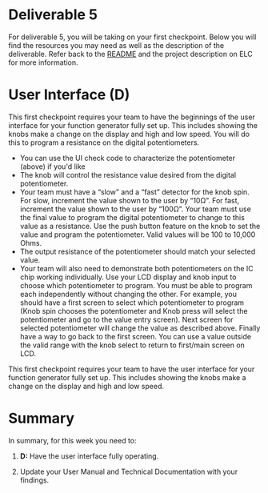 # Deliverable 5

For deliverable 5, you will be taking on your first checkpoint. Below you will find the resources you may need as well as the description of the deliverable. Refer back to the [README](../README.md) and the project description on ELC for more information. 

# User Interface (D)
This first checkpoint requires your team to have the beginnings of the user interface for your function generator fully set up. This includes showing the knobs make a change on the display and high and low speed. You will do this to program a resistance on the digital potentiometers.
- You can use the UI check code to characterize the potentiometer (above) if you'd like
- The knob will control the resistance value desired from the digital potentiometer.
- Your team must have a “slow” and a “fast” detector for the knob spin.  For slow, increment the value shown to the user by “10Ω”.  For fast, increment the value shown to the user by “100Ω”.  Your team must use the final value to program the digital potentiometer to change to this value as a resistance.  Use the push button feature on the knob to set the value and program the potentiometer.  Valid values will be 100 to 10,000 Ohms.
- The output resistance of the potentiometer should match your selected value.  
- Your team will also need to demonstrate both potentiometers on the IC chip working individually.  Use your LCD display and knob input to choose which potentiometer to program.  You must be able to program each independently without changing the other.  For example, you should have a first screen to select which potentiometer to program (Knob spin chooses the potentiometer and Knob press will select the potentiometer and go to the value entry screen).  Next screen for selected potentiometer will change the value as described above.  Finally have a way to go back to the first screen.  You can use a value outside the valid range with the knob select to return to first/main screen on LCD.

This first checkpoint requires your team to have the user interface for your function generator fully set up. This includes showing the knobs make a change on the display and high and low speed.

# Summary

In summary, for this week you need to:

1. **D:** Have the user interface fully operating.

2. Update your User Manual and Technical Documentation with your findings.
